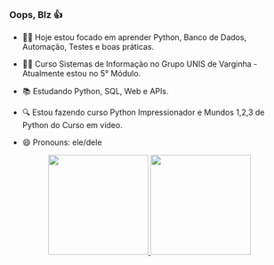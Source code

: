 ### Oops, Blz 👍

- 👨‍💻 Hoje estou focado em aprender Python, Banco de Dados, Automação, Testes e boas práticas. 

- 👨‍🎓 Curso Sistemas de Informação no Grupo UNIS de Varginha - Atualmente estou no 5° Módulo.

- 📚 Estudando Python, SQL, Web e APIs.

- 🔍 Estou fazendo curso Python Impressionador e Mundos 1,2,3 de Python do Curso em vídeo.

- 😄 Pronouns: ele/dele


<div align="center">
  <a href="https://github.com/vincytarsis">
  <img height="180em" src="https://github-readme-stats.vercel.app/api?username=vincytarsis&show_icons=true&theme=dark&include_all_commits=true&count_private=true"/>
  <img height="180em" src="https://github-readme-stats.vercel.app/api/top-langs/?username=vincytarsis&layout=compact&langs_count=7&theme=dark"/>
</div>
